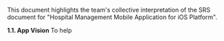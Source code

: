 This document highlights the team's collective interpretation of the SRS document for "Hospital Management Mobile Application for iOS Platform".

**1.1. App Vision**
To help 